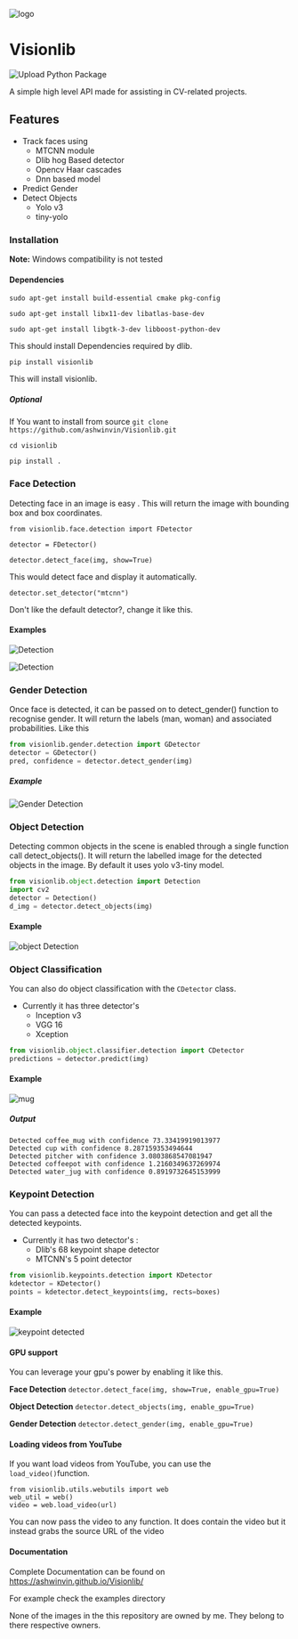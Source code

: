 ![logo](docs/images/logo(1).jpg)

# Visionlib
![Upload Python Package](https://github.com/ashwinvin/Visionlib/workflows/Upload%20Python%20Package/badge.svg?branch=v1.3.0)

A simple high level API made for assisting in CV-related projects.

## Features

- Track faces using
  - MTCNN module
  - Dlib hog Based detector
  - Opencv Haar cascades
  - Dnn based model
- Predict Gender
- Detect Objects
  - Yolo v3
  - tiny-yolo

### Installation

**Note:** Windows compatibility is not tested

#### Dependencies

`sudo apt-get install build-essential cmake pkg-config`

`sudo apt-get install libx11-dev libatlas-base-dev`

`sudo apt-get install libgtk-3-dev libboost-python-dev`

This should install Dependencies required by dlib.

`pip install visionlib`

This will install visionlib.

##### Optional

If You want to install from source
`git clone https://github.com/ashwinvin/Visionlib.git`

`cd visionlib`

`pip install .`

### Face Detection

Detecting face in an image is easy . This will return the image with bounding box and box coordinates.

`from visionlib.face.detection import FDetector`

`detector = FDetector()`

`detector.detect_face(img, show=True)`

This would detect face and display it automatically.

`detector.set_detector("mtcnn")`

Don't like the default detector?, change it like this.

#### Examples

![Detection](docs/images/face_detected.jpg)

![Detection](docs/images/face_detected_group.jpg)

### Gender Detection

Once face is detected, it can be passed on to detect_gender() function to recognise gender. It will return the labels (man, woman) and associated probabilities. Like this

```python
from visionlib.gender.detection import GDetector
detector = GDetector()
pred, confidence = detector.detect_gender(img)
```



##### Example

![Gender Detection](docs/images/gender_detected_single.jpg)

### Object Detection

Detecting common objects in the scene is enabled through a single function call detect_objects(). It will return the labelled image for the detected objects in the image. By default it uses yolo v3-tiny model.

```python
from visionlib.object.detection import Detection
import cv2
detector = Detection()
d_img = detector.detect_objects(img)
```

#### Example

![object Detection](docs/images/object_detected_objects.jpg)

### Object Classification

You can also do object classification with the `CDetector` class.

- Currently it has three detector's
  - Inception v3
  - VGG 16
  - Xception

```python
from visionlib.object.classifier.detection import CDetector
predictions = detector.predict(img)
```

#### Example

![mug](docs/images/mug.jpg)

##### Output

```
Detected coffee_mug with confidence 73.33419919013977
Detected cup with confidence 8.287159353494644
Detected pitcher with confidence 3.0803868547081947
Detected coffeepot with confidence 1.2160349637269974
Detected water_jug with confidence 0.8919732645153999

```

###  Keypoint Detection

You can pass a detected face into the keypoint detection and get all the detected keypoints.
- Currently it has two detector's :
	- Dlib's 68 keypoint shape detector
	- MTCNN's 5 point detector
	

```python
from visionlib.keypoints.detection import KDetector
kdetector = KDetector()
points = kdetector.detect_keypoints(img, rects=boxes)
```

#### Example

![keypoint detected](docs/images/keypoint_detected.jpg)

#### GPU support

You can leverage your gpu's power by enabling it like this.

**Face Detection**
`detector.detect_face(img, show=True, enable_gpu=True)`

**Object Detection**
`detector.detect_objects(img, enable_gpu=True)`

**Gender Detection**
`detector.detect_gender(img, enable_gpu=True)`


#### Loading videos from YouTube

If you want load videos from YouTube, you can use the  `load_video()`function.

```
from visionlib.utils.webutils import web
web_util = web()
video = web.load_video(url)
```

You can now pass the video to any function. It does contain the video but it instead grabs the source URL of the video

#### Documentation

Complete Documentation can be found on 
https://ashwinvin.github.io/Visionlib/

For example check the examples directory


None of the images in the this repository are owned by me.
They belong to there respective owners.
